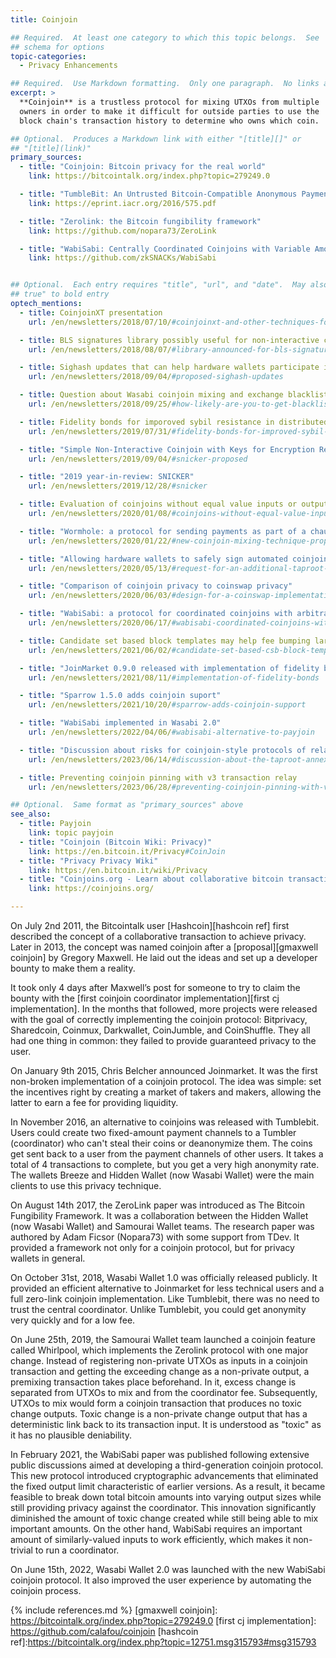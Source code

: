 ```yaml
---
title: Coinjoin

## Required.  At least one category to which this topic belongs.  See
## schema for options
topic-categories:
  - Privacy Enhancements

## Required.  Use Markdown formatting.  Only one paragraph.  No links allowed.
excerpt: >
  **Coinjoin** is a trustless protocol for mixing UTXOs from multiple
  owners in order to make it difficult for outside parties to use the
  block chain's transaction history to determine who owns which coin.

## Optional.  Produces a Markdown link with either "[title][]" or
## "[title](link)"
primary_sources:
  - title: "Coinjoin: Bitcoin privacy for the real world"
    link: https://bitcointalk.org/index.php?topic=279249.0

  - title: "TumbleBit: An Untrusted Bitcoin-Compatible Anonymous Payment Hub"
    link: https://eprint.iacr.org/2016/575.pdf

  - title: "Zerolink: the Bitcoin fungibility framework"
    link: https://github.com/nopara73/ZeroLink

  - title: "WabiSabi: Centrally Coordinated Coinjoins with Variable Amounts"
    link: https://github.com/zkSNACKs/WabiSabi


## Optional.  Each entry requires "title", "url", and "date".  May also use "feature:
## true" to bold entry
optech_mentions:
  - title: CoinjoinXT presentation
    url: /en/newsletters/2018/07/10/#coinjoinxt-and-other-techniques-for-deniable-transfers

  - title: BLS signatures library possibly useful for non-interactive coinjoins
    url: /en/newsletters/2018/08/07/#library-announced-for-bls-signatures

  - title: Sighash updates that can help hardware wallets participate in coinjoins
    url: /en/newsletters/2018/09/04/#proposed-sighash-updates

  - title: Question about Wasabi coinjoin mixing and exchange blacklisting
    url: /en/newsletters/2018/09/25/#how-likely-are-you-to-get-blacklisted-by-an-exchange-if-you-use-wasabi-wallet-s-coinjoin-mixing

  - title: Fidelity bonds for imporoved sybil resistance in distributed coinjoin
    url: /en/newsletters/2019/07/31/#fidelity-bonds-for-improved-sybil-resistance

  - title: "Simple Non-Interactive Coinjoin with Keys for Encryption Reused (SNICKER)"
    url: /en/newsletters/2019/09/04/#snicker-proposed

  - title: "2019 year-in-review: SNICKER"
    url: /en/newsletters/2019/12/28/#snicker

  - title: Evaluation of coinjoins without equal value inputs or outputs
    url: /en/newsletters/2020/01/08/#coinjoins-without-equal-value-inputs-or-outputs

  - title: "Wormhole: a protocol for sending payments as part of a chaumian coinjoin"
    url: /en/newsletters/2020/01/22/#new-coinjoin-mixing-technique-proposed

  - title: "Allowing hardware wallets to safely sign automated coinjoin transactions"
    url: /en/newsletters/2020/05/13/#request-for-an-additional-taproot-signature-commitment

  - title: "Comparison of coinjoin privacy to coinswap privacy"
    url: /en/newsletters/2020/06/03/#design-for-a-coinswap-implementation

  - title: "WabiSabi: a protocol for coordinated coinjoins with arbitrary output values"
    url: /en/newsletters/2020/06/17/#wabisabi-coordinated-coinjoins-with-arbitrary-output-values

  - title: Candidate set based block templates may help fee bumping large coinjoins
    url: /en/newsletters/2021/06/02/#candidate-set-based-csb-block-template-construction

  - title: "JoinMarket 0.9.0 released with implementation of fidelity bonds for coinjoin sybil resistance"
    url: /en/newsletters/2021/08/11/#implementation-of-fidelity-bonds

  - title: "Sparrow 1.5.0 adds coinjoin suport"
    url: /en/newsletters/2021/10/20/#sparrow-adds-coinjoin-support

  - title: "WabiSabi implemented in Wasabi 2.0"
    url: /en/newsletters/2022/04/06/#wabisabi-alternative-to-payjoin

  - title: "Discussion about risks for coinjoin-style protocols of relaying taproot annexes"
    url: /en/newsletters/2023/06/14/#discussion-about-the-taproot-annex

  - title: Preventing coinjoin pinning with v3 transaction relay
    url: /en/newsletters/2023/06/28/#preventing-coinjoin-pinning-with-v3-transaction-relay

## Optional.  Same format as "primary_sources" above
see_also:
  - title: Payjoin
    link: topic payjoin
  - title: "Coinjoin (Bitcoin Wiki: Privacy)"
    link: https://en.bitcoin.it/Privacy#CoinJoin
  - title: "Privacy Privacy Wiki"
    link: https://en.bitcoin.it/wiki/Privacy
  - title: "Coinjoins.org - Learn about collaborative bitcoin transactions"
    link: https://coinjoins.org/

---
```


On July 2nd 2011, the Bitcointalk user [Hashcoin][hashcoin ref] first described the concept of a collaborative transaction to achieve privacy. Later in 2013, the concept was named coinjoin after a [proposal][gmaxwell coinjoin] by Gregory Maxwell. He laid out the ideas and set up a developer bounty to make them a reality.

It took only 4 days after Maxwell’s post for someone to try to claim the bounty with the [first coinjoin coordinator implementation][first cj implementation]. In the months that followed, more projects were released with the goal of correctly implementing the coinjoin protocol: Bitprivacy, Sharedcoin, Coinmux, Darkwallet, CoinJumble, and CoinShuffle. They all had one thing in common: they failed to provide guaranteed privacy to the user.

On January 9th 2015, Chris Belcher announced Joinmarket. It was the first non-broken implementation of a coinjoin protocol. The idea was simple: set the incentives right by creating a market of takers and makers, allowing the latter to earn a fee for providing liquidity.

In November 2016, an alternative to coinjoins was released with Tumblebit. Users could create two fixed-amount payment channels to a Tumbler (coordinator) who can't steal their coins or deanonymize them. The coins get sent back to a user from the payment channels of other users. It takes a total of 4 transactions to complete, but you get a very high anonymity rate. The wallets Breeze and Hidden Wallet (now Wasabi Wallet) were the main clients to use this privacy technique.

On August 14th 2017, the ZeroLink paper was introduced as The Bitcoin Fungibility Framework. It was a collaboration between the Hidden Wallet (now Wasabi Wallet) and Samourai Wallet teams. The research paper was authored by Adam Ficsor (Nopara73) with some support from TDev. It provided a framework not only for a coinjoin protocol, but for privacy wallets in general.

On October 31st, 2018, Wasabi Wallet 1.0 was officially released publicly. It provided an efficient alternative to Joinmarket for less technical users and a full zero-link coinjoin implementation. Like Tumblebit, there was no need to trust the central coordinator. Unlike Tumblebit, you could get anonymity very quickly and for a low fee.

On June 25th, 2019, the Samourai Wallet team launched a coinjoin feature called Whirlpool, which implements the Zerolink protocol with one major change. Instead of registering non-private UTXOs as inputs in a coinjoin transaction and getting the exceeding change as a non-private output, a premixing transaction takes place beforehand. In it, excess change is separated from UTXOs to mix and from the coordinator fee. Subsequently, UTXOs to mix would form a coinjoin transaction that produces no toxic change outputs. Toxic change is a non-private change output that has a deterministic link back to its transaction input. It is understood as "toxic" as it has no plausible deniability.

In February 2021, the WabiSabi paper was published following extensive public discussions aimed at developing a third-generation coinjoin protocol. This new protocol introduced cryptographic advancements that eliminated the fixed output limit characteristic of earlier versions. As a result, it became feasible to break down total bitcoin amounts into varying output sizes while still providing privacy against the coordinator. This innovation significantly diminished the amount of toxic change created while still being able to mix important amounts. On the other hand, WabiSabi requires an important amount of similarly-valued inputs to work efficiently, which makes it non-trivial to run a coordinator.

On June 15th, 2022, Wasabi Wallet 2.0 was launched with the new WabiSabi coinjoin protocol. It also improved the user experience by automating the coinjoin process.

{% include references.md %}
[gmaxwell coinjoin]: https://bitcointalk.org/index.php?topic=279249.0
[first cj implementation]: https://github.com/calafou/coinjoin
[hashcoin ref]:https://bitcointalk.org/index.php?topic=12751.msg315793#msg315793